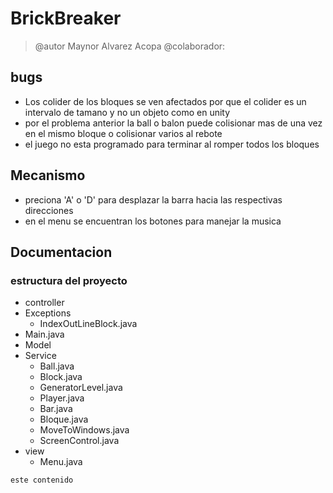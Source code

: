 # BrickBreaker
> @autor Maynor Alvarez Acopa 
> @colaborador:

## bugs
* Los colider de los bloques se ven afectados por que el colider es un intervalo de tamano y no un objeto como en unity
* por el problema anterior la ball o balon puede colisionar mas de una vez en el mismo bloque o colisionar varios al rebote
* el juego no esta programado para terminar al romper todos los bloques
## Mecanismo
* preciona 'A' o 'D' para desplazar la barra hacia las respectivas direcciones
* en el menu se encuentran los botones para manejar la musica
## Documentacion
### estructura del proyecto
* controller
* Exceptions
    * IndexOutLineBlock.java
* Main.java
* Model
* Service
    * Ball.java
    * Block.java 
    * GeneratorLevel.java
    * Player.java
    * Bar.java
    * Bloque.java
    * MoveToWindows.java
    * ScreenControl.java
* view
    * Menu.java
~~~
este contenido
~~~
